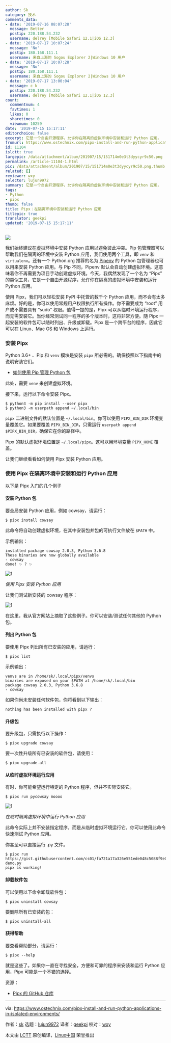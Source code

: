 ```yaml
---
author: Sk
category: 技术
comments_data:
- date: '2019-07-16 08:07:28'
  message: Better
  postip: 220.188.54.232
  username: delrey [Mobile Safari 12.1|iOS 12.3]
- date: '2019-07-17 10:07:24'
  message: 'No'
  postip: 180.168.111.1
  username: 来自上海的 Sogou Explorer 2|Windows 10 用户
- date: '2019-07-17 10:07:28'
  message: 'No'
  postip: 180.168.111.1
  username: 来自上海的 Sogou Explorer 2|Windows 10 用户
- date: '2019-07-17 13:00:04'
  message: c k
  postip: 220.188.54.232
  username: delrey [Mobile Safari 12.1|iOS 12.3]
count:
  commentnum: 4
  favtimes: 1
  likes: 0
  sharetimes: 0
  viewnum: 10259
date: '2019-07-15 15:17:11'
editorchoice: false
excerpt: 它是一个自由开源程序，允许你在隔离的虚拟环境中安装和运行 Python 应用。
fromurl: https://www.ostechnix.com/pipx-install-and-run-python-applications-in-isolated-environments/
id: 11104
islctt: true
largepic: /data/attachment/album/201907/15/151714m0e3t3dyycyr9c50.png
permalink: /article-11104-1.html
pic: /data/attachment/album/201907/15/151714m0e3t3dyycyr9c50.png.thumb.jpg
related: []
reviewer: wxy
selector: lujun9972
summary: 它是一个自由开源程序，允许你在隔离的虚拟环境中安装和运行 Python 应用。
tags:
- Python
- pipx
thumb: false
title: Pipx：在隔离环境中安装和运行 Python 应用
titlepic: true
translator: geekpi
updated: '2019-07-15 15:17:11'
---
```


![](/data/attachment/album/201907/15/151714m0e3t3dyycyr9c50.png)


我们始终建议在虚拟环境中安装 Python 应用以避免彼此冲突。Pip 包管理器可以帮助我们在隔离的环境中安装 Python 应用，我们使用两个工具，即 `venv` 和 `virtualenv`。还有一个 Python.org 推荐的名为 [Pipenv](https://www.ostechnix.com/pipenv-officially-recommended-python-packaging-tool/) 的 Python 包管理器也可以用来安装 Python 应用。与 Pip 不同，Pipenv 默认会自动创建虚拟环境。这意味着你不再需要为项目手动创建虚拟环境。今天，我偶然发现了一个名为 “Pipx” 的类似工具，它是一个自由开源程序，允许你在隔离的虚拟环境中安装和运行 Python 应用。


使用 Pipx，我们可以轻松安装 PyPI 中托管的数千个 Python 应用，而不会有太多麻烦。好的是，你可以使用常规用户权限执行所有操作。你不需要成为 “root” 用户或不需要具有 “sudo” 权限。值得一提的是，Pipx 可以从临时环境运行程序，而无需安装它。当你经常测试同一程序的多个版本时，这将非常方便。随 Pipx 一起安装的软件包可以随时列出、升级或卸载。Pipx 是一个跨平台的程序，因此它可以在 Linux、Mac OS 和 Windows 上运行。


### 安装 Pipx


Python 3.6+ 、Pip 和 `venv` 模块是安装 `pipx` 所必需的。确保按照以下指南中的说明安装它们。


* [如何使用 Pip 管理 Python 包](https://www.ostechnix.com/manage-python-packages-using-pip/)


此处，需要 `venv` 来创建虚拟环境。


接下来，运行以下命令安装 Pipx。



```
$ python3 -m pip install --user pipx
$ python3 -m userpath append ~/.local/bin
```

`pipx` 二进制文件的默认位置是 `~/.local/bin`。你可以使用 `PIPX_BIN_DIR` 环境变量覆盖它。如果要覆盖 `PIPX_BIN_DIR`，只需运行 `userpath append $PIPX_BIN_DIR`，确保它在你的路径中。


Pipx 的默认虚拟环境位置是 `~/.local/pipx`。这可以用环境变量 `PIPX_HOME` 覆盖。


让我们继续看看如何使用 Pipx 安装 Python 应用。


### 使用 Pipx 在隔离环境中安装和运行 Python 应用


以下是 Pipx 入门的几个例子


#### 安装 Python 包


要全局安装 Python 应用，例如 cowsay，请运行：



```
$ pipx install cowsay
```

此命令将自动创建虚拟环境，在其中安装包并包的可执行文件放在 `$PATH` 中。


示例输出：



```
installed package cowsay 2.0.3, Python 3.6.8
These binaries are now globally available
- cowsay
done! ✨ ? ✨
```

![1](/data/attachment/album/201907/15/151715t7cummd3mm027mds.png)


*使用 Pipx 安装 Python 应用*


让我们测试新安装的 cowsay 程序：


![1](/data/attachment/album/201907/15/151716rffq9ddzzurdqb7r.png)


在这里，我从官方网站上摘取了这些例子。你可以安装/测试任何其他的 Python 包。


#### 列出 Python 包


要使用 Pipx 列出所有已安装的应用，请运行：



```
$ pipx list
```

示例输出：



```
venvs are in /home/sk/.local/pipx/venvs
binaries are exposed on your $PATH at /home/sk/.local/bin
package cowsay 2.0.3, Python 3.6.8
- cowsay
```

如果你尚未安装任何软件包，你将看到以下输出：



```
nothing has been installed with pipx ?
```

#### 升级包


要升级包，只需执行以下操作：



```
$ pipx upgrade cowsay
```

要一次性升级所有已安装的软件包，请使用：



```
$ pipx upgrade-all
```

#### 从临时虚拟环境运行应用


有时，你可能希望运行特定的 Python 程序，但并不实际安装它。



```
$ pipx run pycowsay moooo
```

![1](/data/attachment/album/201907/15/151717fwdpts19uxkozxur.png)


*在临时隔离虚拟环境中运行 Python 应用*


此命令实际上并不安装指定程序，而是从临时虚拟环境运行它。你可以使用此命令快速测试 Python 应用。


你甚至可以直接运行 .py 文件。



```
$ pipx run https://gist.githubusercontent.com/cs01/fa721a17a326e551ede048c5088f9e0f/raw/6bdfbb6e9c1132b1c38fdd2f195d4a24c540c324/pipx-demo.py
pipx is working!
```

#### 卸载软件包


可以使用以下命令卸载软件包：



```
$ pipx uninstall cowsay
```

要删除所有已安装的包：



```
$ pipx uninstall-all
```

#### 获得帮助


要查看帮助部分，请运行：



```
$ pipx --help
```

就是这些了。如果你一直在寻找安全，方便和可靠的程序来安装和运行 Python 应用，Pipx 可能是一个不错的选择。


资源：


* [Pipx 的 GitHub 仓库](https://github.com/pipxproject/pipx)




---


via: <https://www.ostechnix.com/pipx-install-and-run-python-applications-in-isolated-environments/>


作者：[sk](https://www.ostechnix.com/author/sk/) 选题：[lujun9972](https://github.com/lujun9972) 译者：[geekpi](https://github.com/geekpi) 校对：[wxy](https://github.com/wxy)


本文由 [LCTT](https://github.com/LCTT/TranslateProject) 原创编译，[Linux中国](https://linux.cn/) 荣誉推出